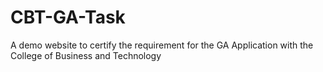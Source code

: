 # CBT-GA-Task
A demo website to certify the requirement for the GA Application with the College of Business and Technology
